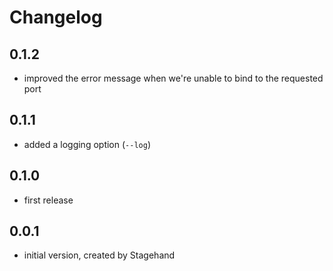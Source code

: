 # Changelog

## 0.1.2

- improved the error message when we're unable to bind to the requested port

## 0.1.1

- added a logging option (`--log`)

## 0.1.0

- first release

## 0.0.1

- initial version, created by Stagehand
